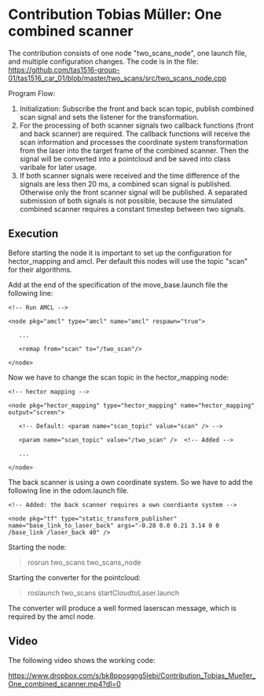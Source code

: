 # Contribution Tobias Müller: One combined scanner

The contribution consists of one node "two_scans_node", one launch file, and multiple configuration changes. The code is in the file: https://github.com/tas1516-group-01/tas1516_car_01/blob/master/two_scans/src/two_scans_node.cpp

Program Flow:
  1. Initialization: Subscribe the front and back scan topic, publish combined scan signal and sets the listener for the transformation.
  2. For the processing of both scanner signals two callback functions (front and back scanner) are required. The callback functions will receive the scan information and processes the coordinate system transformation from the laser into the target frame of the combined scanner. Then the signal will be converted into a pointcloud and be saved into class varibale for later usage.
  3. If both scanner signals were received and the time difference of the signals are less then 20 ms, a combined scan signal is published. Otherwise only the front scanner signal will be published. A separated submission of both signals is not possible, because the simulated combined scanner requires a constant timestep between two signals.

## Execution

Before starting the node it is important to set up the configuration for hector_mapping and amcl. Per default this nodes will use the topic "scan" for their algorithms.

Add at the end of the specification of the move_base.launch file the following line:

`<!-- Run AMCL -->`

`<node pkg="amcl" type="amcl" name="amcl" respawn="true">`

`  	...`

`  	<remap from="scan" to="/two_scan"/>`

`</node>`

Now we have to change the scan topic in the hector_mapping node:

`<!-- hector mapping -->`

`<node pkg="hector_mapping" type="hector_mapping" name="hector_mapping" output="screen">`

`  	<!-- Default: <param name="scan_topic" value="scan" /> -->`

`   <param name="scan_topic" value="/two_scan" />  <!-- Added -->`

`   ...`

`</node>`

The back scanner is using a own coordinate system. So we have to add the following line in the odom.launch file.

`<!-- Added: the back scanner requires a own coordiante system -->`

`<node pkg="tf" type="static_transform_publisher" name="base_link_to_laser_back" args="-0.28 0.0 0.21 3.14 0 0 /base_link /laser_back 40" />`

Starting the node:

> rosrun two_scans two_scans_node

Starting the converter for the pointcloud:

> roslaunch two_scans startCloudtoLaser.launch

The converter will produce a well formed laserscan message, which is required by the amcl node.

## Video

The following video shows the working code:

https://www.dropbox.com/s/bk8pposgng5lebi/Contribution_Tobias_Mueller_One_combined_scanner.mp4?dl=0
